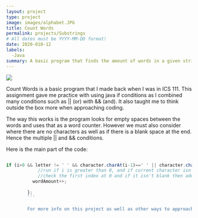```yaml
---
layout: project
type: project
image: images/alphabet.JPG
title: Count Words
permalink: projects/Substrings
# All dates must be YYYY-MM-DD format!
date: 2020-010-12
labels:
  -Java
summary: A basic program that finds the amount of words in a given string.
---
```


<img class="ui image" src="{{ site.baseurl }}/images/alphabet.JPG">

Count Words is a basic program that I made back when I was in ICS 111. This assignment gave me practice with using java if conditions as I combined many conditions such as || (or) with && (and). It also taught me to think outside the box more when approaching coding.

The way this works is the program looks for empty spaces between the words and uses that as a word counter. However we must also consider where there are no characters as well as if there is a blank space at the end. Hence the multiple || and && conditions.

Here is the main part of the code:

```js

if (i>0 && letter != ' ' && character.charAt(i-1)==' ' || character.charAt(0)!=' '&& i==0)  { 
        	//run if i is greater than 0, and if current character isn't blank but previous one is then add 1 to word amount
        	//check the first index at 0 and if it isn't blank then add 1 to word amount
          wordAmount++;                                                                               
        
        };
        ```
        
        For more info on this project as well as other ways to approach this problem: https://www.java67.com/2016/09/3-ways-to-count-words-in-java-string.html

